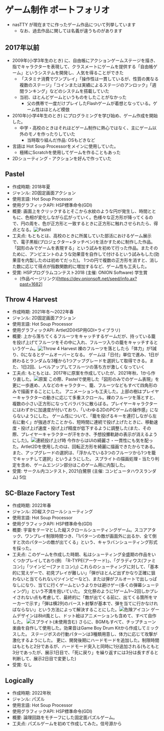 # ゲーム制作 ポートフォリオ
* nasTTY が現在までに作ったゲーム作品について列挙しています
  * なお、過去作品に関しては名義が違うものがあります

## 2017年以前
* 2009年(小学3年生のとき) に、自由帳にアクションゲームステージを描き、指でキャラクターを表現して、クラスメートにゲームを提供する「自由帳ゲーム」というシステムを開発し、人気を得ることができた
  - 「スタミナ消費でワンプレイ」「操作性は一貫しているが、性質の異なる複数のステージ」「コインまたは実績によるステージのアンロック」「週間ランキング」などのシステムを搭載していた
  - 当初、ほとんどゲームというものをしたことがなかった
    - 父の携帯で一度だけプレイしたFlashゲームが着想となっている。ゲーム性はほとんど模倣
* 2010年(小学4年生のとき) にプログラミングを学び始め、ゲーム作成を開始した。
  - 中学・高校のときはそれほどゲーム制作に熱心ではなく、主にゲーム以外のモノを作ったりしていた
    - 当時取り組んだ作品: OSもどきなど
* 言語は Hot Soup Processorをメインに使用していた。
  - 極稀にScratchを使用してゲームを作ることもあった
* 2Dシューティング・アクションを好んで作っていた

## Pastel
* 作成時期: 2018年夏
* ジャンル: 2D固定画面アクション
* 使用言語: Hot Soup Processor
* 使用グラフィックAPI: HSP標準命令(GDI)
* 概要: 画面上をクリックするとそこから水紋のような円が発生し、時間とともに、色相が変化しながら広がっていく。色様々な正方形が降ってくるので、円の周を、色が正方形と一致するときに正方形に触れさせられたら、得点となる。![Pastel](pastel.png "Pastel")
* 工夫点: もともとは、高校のときに所属していた部活におけるゲーム展示で、電子黒板(プロジェクター+タッチペン)を活かすために制作した作品。
  「図形のみでゲームを表現する」という試みを初めて行った作品。またそのために、アンビエントのような効果音を自作して付けるという試みもした(効果音を内製したのは初めてだった)。
  1つの円で複数の正方形を消すと、消した数に応じて得点が指数関数的に増加するなど、ゲーム性も工夫した。
* 受賞: HSPプログラムコンテスト2018 (主催: ONION Software) 学生賞
  - (作品ページリンク)[https://dev.onionsoft.net/seed/info.ax?past=1682]

## Throw 4 Harvest
* 作成時期: 2021年冬～2022年春
* ジャンル: 2D固定画面アクション
* 使用言語: Hot Soup Processor
* 使用グラフィックAPI: Artlet2D(HSP用GDI+ライブラリ)
* 概要: 上から落ちてくるフルーツをキャッチするゲームだが、持っている籠を投げ上げてフルーツをその中に入れ、フルーツ入りの籠をキャッチするというゲーム。![Throw 4 Harvest](throw4harvest.png "Throw 4 harvest")
  裸のフルーツを落としたら「体力」が1減り、0になるとゲームオーバーとなる。
  ゲームは「日付」単位で進み、1日が終わるとランダムな3種から1つアップグレードを選択して取得できる。また、1日2回、レベルアップしてフルーツの落ち方が激しくなっていく
* 工夫点: もともとは、2017年に原案を作成していたが、2021年秋、1から作り直した。![原案](throwbasket.png "原案")
  この際、Pastelで使用した「図形のみでのゲーム表現」を更に一歩進め、人などのキャラクター、籠、フルーツなどもすべて四角形のみで描画することにした。
   アニメーションも工夫した。上部の樹はプレイヤーキャラクターの動きに応じて多重スクロール。裸のフルーツを落とすと、複数の小さい正方形になってバラバラに散らばる。プレイヤーキャラクターにはわずかに加速度が付いており、「いわゆる2DのPCゲームの操作感」にならないようにした。
   ゲーム性について、「籠を投げるキーを連打しながら左右に動く」が強過ぎたことから、短時間に連続で投げ上げたときに、移動速度・投げ上げ速度・投げ上げ精度が低下するように調整した(また、その際、プレイヤーキャラクターが汗をかき、予想投擲軌跡の表示が消えるようにした)。![連続投げ上げ時](throw4harvest_sweat.png "連続投げ上げ時")
   今作からはUIの綺麗さ・一貫性にも気を配った。Artlet2Dを使用したのは、回転正方形を綺麗に描画できたからである。また、アップグレードの選択は、「浮かんでいる3つのフルーツから1つを籠でキャッチして選択」というようにした。
   スプライトの描画処理・当たり判定を含め、ゲームエンジン部分はこのゲーム用に内製した。
* 受賞: サークル内コンテスト, 2021白鷺祭 (主催: コンピュータハウスランダム) 5位

## SC-Blaze Factory Test
* 作成時期: 2022年春
* ジャンル: 2D縦スクロールシューティング
* 使用言語: Hot Soup Processor
* 使用グラフィックAPI: HSP標準命令(GDI)
* 概要: 宇宙をテーマとした縦スクロールシューティングゲーム。スコアアタック、ワンプレイ制限時間つき、「1パターンの敵が画面外に出るか、全て倒すと次のパターンの敵が出てくる」という、キャラバンシューティング形式を採った。
* 工夫点: このゲームを作成した時期、私はシューティング全盛期の作品をいくつかプレイしており(例: 「R-TYPE(アーケード)」、「グラディウス(ファミコン)」「ツインビー(ファミコン)」) これらのシューティングに対して、「基本的に覚えゲーで、初見プレイが難しい」「弾がほとんど出ずかなり正確に狙わないと当てられない(ツインビーなど)、または弾がフルオートで出しっぱなしになり、当てに行くゲームというよりかは避けゲー(多くの弾幕シューティング)」という不満を抱いていた。
  文化祭のように1ゲーム1～2回しかプレイされない点も考慮して、最終的に「敵が出てくる前に、出てくる箇所をマーカーで示す」「弾は横2列のバースト射撃が基本で、弾を当てに行かなければならない」という方法によって解決することにした。![危険アイコン](scblaze_warningicon.png "危険アイコン")
  ゲームデザインは8bit風とし、ドット絵はアニメーションも含めて、すべて自作した。
  ![スプライト(未使用含む)](scblaze_texture.bmp "スプライト(未使用含む)") 
  さらに、BGMもすべて、チップチューン楽曲を自作して使用した。効果音はGame Boy Drum Kitから作成してミックスした。
  ステージボスの行動パターンは3種類用意し、体力に応じて攻撃が激化するようにした。
  更に、開発後期にハードモードを追加した。制限時間はもともと2分であるが、ハードモード突入と同時に1分追加される(もともと3分であったが、展示1日目で、「死に戻り」を繰り返すには3分は長すぎると判断して、展示2日目で変更した)
* 受賞: なし

## Logically
* 作成時期: 2022年秋
* ジャンル: パズル
* 使用言語: Hot Soup Processor
* 使用グラフィックAPI: HSP標準命令(GDI)
* 概要: 論理回路をモチーフにした固定面パズルゲーム。
* 工夫点: パズルゲームを初めて作成してみた。信号源から